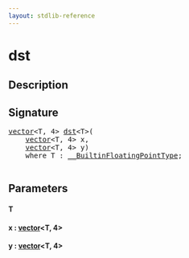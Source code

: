 ```yaml
---
layout: stdlib-reference
---
```


# dst

## Description





## Signature 

<pre>
<a href="/stdlib-reference/types/vector/index" class="code_type">vector</a>&lt;<span class="code_type">T</span>, 4&gt; <a href="/stdlib-reference/global-decls/dst">dst</a>&lt;<span class="code_type">T</span>&gt;(
    <a href="/stdlib-reference/types/vector/index" class="code_type">vector</a>&lt;<span class="code_type">T</span>, 4&gt; <span class='code_param'>x</span>,
    <a href="/stdlib-reference/types/vector/index" class="code_type">vector</a>&lt;<span class="code_type">T</span>, 4&gt; <span class='code_param'>y</span>)
    <span class='code_keyword'>where</span> <span class="code_type">T</span> : <a href="/stdlib-reference/interfaces/BuiltinFloatingPointType/index" class="code_type">__BuiltinFloatingPointType</a>;

</pre>

## Parameters

#### T
#### x  : [vector](/stdlib-reference/types/vector/index)\<T, 4\>
#### y  : [vector](/stdlib-reference/types/vector/index)\<T, 4\>

